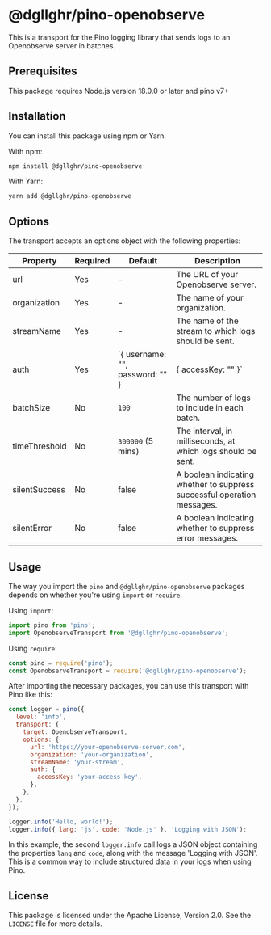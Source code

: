 # @dgllghr/pino-openobserve

This is a transport for the Pino logging library that sends logs to an Openobserve server in batches.

## Prerequisites

This package requires Node.js version 18.0.0 or later and pino v7+

## Installation

You can install this package using npm or Yarn.

With npm:

```bash
npm install @dgllghr/pino-openobserve
```

With Yarn:

```bash
yarn add @dgllghr/pino-openobserve
```

## Options

The transport accepts an options object with the following properties:

| Property | Required | Default | Description |
| -------- | -------- | ------- | ----------- |
| url | Yes | - | The URL of your Openobserve server. |
| organization | Yes | - | The name of your organization. |
| streamName | Yes | - | The name of the stream to which logs should be sent. |
| auth | Yes | `{ username: "", password: "" } | { accessKey: "" }` | An object with `username` and `password` properties for authenticating with the Openobserve server |
| batchSize | No | `100` | The number of logs to include in each batch. |
| timeThreshold | No | `300000` (5 mins) | The interval, in milliseconds, at which logs should be sent. |
| silentSuccess | No | false | A boolean indicating whether to suppress successful operation messages. |
| silentError | No | false | A boolean indicating whether to suppress error messages. |

## Usage

The way you import the `pino` and `@dgllghr/pino-openobserve` packages depends on whether you're using `import` or `require`.

Using `import`:

```javascript
import pino from 'pino';
import OpenobserveTransport from '@dgllghr/pino-openobserve';
```

Using `require`:

```javascript
const pino = require('pino');
const OpenobserveTransport = require('@dgllghr/pino-openobserve');
```

After importing the necessary packages, you can use this transport with Pino like this:

```javascript
const logger = pino({
  level: 'info',
  transport: {
    target: OpenobserveTransport,
    options: {
      url: 'https://your-openobserve-server.com',
      organization: 'your-organization',
      streamName: 'your-stream',
      auth: {
        accessKey: 'your-access-key',
      },
    },
  },
});

logger.info('Hello, world!');
logger.info({ lang: 'js', code: 'Node.js' }, 'Logging with JSON');
```

In this example, the second `logger.info` call logs a JSON object containing the properties `lang` and `code`, along with the message 'Logging with JSON'. This is a common way to include structured data in your logs when using Pino.

## License

This package is licensed under the Apache License, Version 2.0. See the `LICENSE` file for more details.
